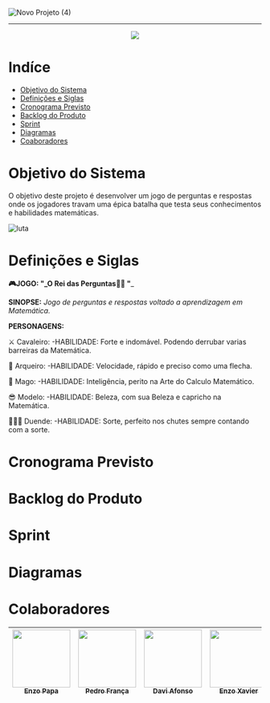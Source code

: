 
![Novo Projeto (4)](https://user-images.githubusercontent.com/90208620/144952297-a0a144da-5f90-410f-9e8f-21dd8d91a3bc.png)










<hr>

<p align="center">
   <img src="http://img.shields.io/static/v1?label=STATUS&message=EM%20DESENVOLVIMENTO&color=RED&style=for-the-badge"/>
</p>

# Indíce

* [Objetivo do Sistema](#Objetivo-do-Sistema)
* [Definições e Siglas](#Definições-e-Siglas)
* [Cronograma Previsto](#Cronograma-Previsto)
* [Backlog do Produto](#Backlog-do-Produto)
* [Sprint](#Sprint)
* [Diagramas](#Diagramas)
* [Coaboradores](#Colaboradores)



# Objetivo do Sistema

O objetivo deste projeto é desenvolver um jogo de perguntas e respostas onde os jogadores travam uma épica batalha que testa seus conhecimentos e habilidades matemáticas.<p>

![luta](https://user-images.githubusercontent.com/90208620/144949986-a4e9eb11-d77d-4994-8ba0-4b203519e02e.gif)

   
# Definições e Siglas

   **🎮JOGO: "_O Rei das Perguntas🏰👑 "**_

**SINOPSE:** _Jogo de perguntas e respostas voltado a aprendizagem em Matemática._

**PERSONAGENS:**

⚔ Cavaleiro: -HABILIDADE: Forte e indomável. Podendo derrubar varias barreiras da Matemática.

🏹 Arqueiro: -HABILIDADE: Velocidade, rápido e preciso como uma flecha.

🔮 Mago: -HABILIDADE: Inteligência, perito na Arte do Calculo Matemático.

😎 Modelo: -HABILIDADE: Beleza, com sua Beleza e capricho na Matemática.

🧝🏻‍♂️ Duende: -HABILIDADE: Sorte, perfeito nos chutes sempre contando com a sorte.
# Cronograma Previsto

# Backlog do Produto  

# Sprint
   
# Diagramas   
   
# Colaboradores

| [<img src="https://scontent.fplu25-1.fna.fbcdn.net/v/t1.6435-9/46522772_1901876389898610_1659276102738116608_n.jpg?_nc_cat=108&ccb=1-5&_nc_sid=09cbfe&_nc_eui2=AeGHqeE5cz_48cuSwLABidShn84xqwa651mfzjGrBrrnWTCugT2ZCawzZVbcjIpboaAg2EbseZkNyY8B5WNfZo4h&_nc_ohc=o8gO1DABQMEAX_cAcMc&_nc_ht=scontent.fplu25-1.fna&oh=65b387bbab97ae9b4f2a9fe247013025&oe=61D3A70A" width=115><br><sub>Enzo Papa</sub>](https://github.com/EnzoPapa) |  [<img src="https://avatars.githubusercontent.com/u/89569055?v=4" width=115><br><sub>Pedro França</sub>](https://github.com/PedroFran2021) |  [<img src="https://avatars.githubusercontent.com/u/89953265?v=4" width=115><br><sub>Davi Afonso</sub>](https://github.com/DaviAfonso88) |  [<img src="https://avatars.githubusercontent.com/u/86690738?v=4" width=115><br><sub>Enzo Xavier</sub>](https://github.com/EnzoSilvaXavier) | [<img src="https://avatars.githubusercontent.com/u/89953265?v=4" width=115><br><sub>Davi Afonso</sub>](https://github.com/DaviAfonso88)
| :---: | :---: | :---: | :---: | :---: |
